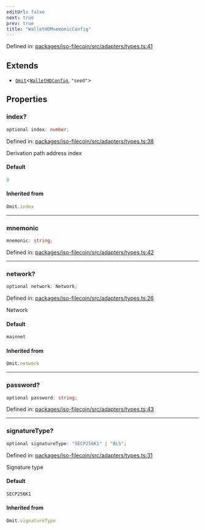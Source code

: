 ```yaml
---
editUrl: false
next: true
prev: true
title: "WalletHDMnemonicConfig"
---
```


Defined in: [packages/iso-filecoin/src/adapters/types.ts:41](https://github.com/hugomrdias/filecoin/blob/main/packages/iso-filecoin/src/adapters/types.ts#L41)

## Extends

- [`Omit`](https://www.typescriptlang.org/docs/handbook/utility-types.html#omittype-keys)\<[`WalletHDConfig`](/api/adapters/hd/interfaces/wallethdconfig/), `"seed"`\>

## Properties

### index?

```ts
optional index: number;
```

Defined in: [packages/iso-filecoin/src/adapters/types.ts:38](https://github.com/hugomrdias/filecoin/blob/main/packages/iso-filecoin/src/adapters/types.ts#L38)

Derivation path address index

#### Default

```ts
0
```

#### Inherited from

```ts
Omit.index
```

***

### mnemonic

```ts
mnemonic: string;
```

Defined in: [packages/iso-filecoin/src/adapters/types.ts:42](https://github.com/hugomrdias/filecoin/blob/main/packages/iso-filecoin/src/adapters/types.ts#L42)

***

### network?

```ts
optional network: Network;
```

Defined in: [packages/iso-filecoin/src/adapters/types.ts:26](https://github.com/hugomrdias/filecoin/blob/main/packages/iso-filecoin/src/adapters/types.ts#L26)

Network

#### Default

```ts
mainnet
```

#### Inherited from

```ts
Omit.network
```

***

### password?

```ts
optional password: string;
```

Defined in: [packages/iso-filecoin/src/adapters/types.ts:43](https://github.com/hugomrdias/filecoin/blob/main/packages/iso-filecoin/src/adapters/types.ts#L43)

***

### signatureType?

```ts
optional signatureType: "SECP256K1" | "BLS";
```

Defined in: [packages/iso-filecoin/src/adapters/types.ts:31](https://github.com/hugomrdias/filecoin/blob/main/packages/iso-filecoin/src/adapters/types.ts#L31)

Signature type

#### Default

```ts
SECP256K1
```

#### Inherited from

```ts
Omit.signatureType
```
